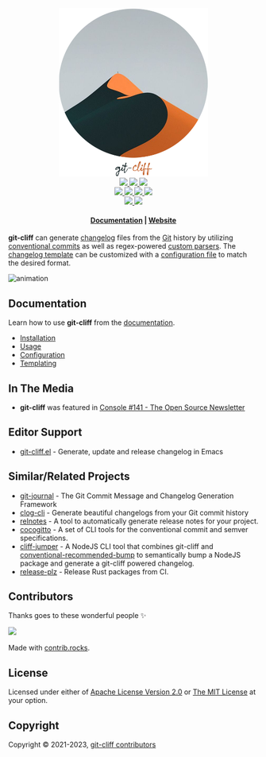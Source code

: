 <p align="center">
    <a href="https://git-cliff.org">
        <img src="https://raw.githubusercontent.com/orhun/git-cliff/main/website/static/img/git-cliff-logo.png" width="300"></a>
    <br>
    <a href="https://github.com/orhun/git-cliff/releases">
        <img src="https://img.shields.io/github/v/release/orhun/git-cliff?style=flat&labelColor=1C2C2E&color=C96329&logo=GitHub&logoColor=white">
    </a>
    <a href="https://crates.io/crates/git-cliff/">
        <img src="https://img.shields.io/crates/v/git-cliff?style=flat&labelColor=1C2C2E&color=C96329&logo=Rust&logoColor=white">
    </a>
    <a href="https://codecov.io/gh/orhun/git-cliff">
        <img src="https://img.shields.io/codecov/c/gh/orhun/git-cliff?style=flat&labelColor=1C2C2E&color=C96329&logo=Codecov&logoColor=white">
    </a>
    <br>
    <a href="https://github.com/orhun/git-cliff/actions?query=workflow%3A%22Continuous+Integration%22">
        <img src="https://img.shields.io/github/actions/workflow/status/orhun/git-cliff/ci.yml?style=flat&labelColor=1C2C2E&color=BEC5C9&logo=GitHub%20Actions&logoColor=BEC5C9">
    </a>
    <a href="https://github.com/orhun/git-cliff/actions?query=workflow%3A%22Continuous+Deployment%22">
        <img src="https://img.shields.io/github/actions/workflow/status/orhun/git-cliff/cd.yml?style=flat&labelColor=1C2C2E&color=BEC5C9&logo=GitHub%20Actions&logoColor=BEC5C9&label=deploy">
    </a>
    <a href="https://hub.docker.com/r/orhunp/git-cliff">
        <img src="https://img.shields.io/github/actions/workflow/status/orhun/git-cliff/docker.yml?style=flat&labelColor=1C2C2E&color=BEC5C9&label=docker&logo=Docker&logoColor=BEC5C9">
    </a>
    <a href="https://docs.rs/git-cliff-core/">
        <img src="https://img.shields.io/docsrs/git-cliff-core?style=flat&labelColor=1C2C2E&color=BEC5C9&logo=Rust&logoColor=BEC5C9">
    </a>
    <br>
    <a href="https://matrix.to/#/#git-cliff:matrix.org">
        <img src="https://img.shields.io/matrix/git-cliff:matrix.org?style=flat&labelColor=1C2C2E&color=BEC5C9&logo=matrix&logoColor=BEC5C9&label=join%20matrix">
    </a>
    <a href="https://discord.gg/W3mAwMDWH4">
        <img src="https://img.shields.io/discord/1093977388892819553?style=flat&labelColor=1C2C2E&color=BEC5C9&logo=discord&logoColor=BEC5C9&label=join%20discord">
    </a>
</p>

<h4 align="center">
  <a href="https://git-cliff.org/docs">Documentation</a> |
  <a href="https://git-cliff.org">Website</a>
</h4>

**git-cliff** can generate [changelog](https://en.wikipedia.org/wiki/Changelog) files from the [Git](https://git-scm.com/) history by utilizing [conventional commits](https://git-cliff.org/docs/configuration#conventional_commits) as well as regex-powered [custom parsers](https://git-cliff.org/docs/configuration#commit_parsers). The [changelog template](https://git-cliff.org/docs/category/templating) can be customized with a [configuration file](https://git-cliff.org/docs/configuration) to match the desired format.

![animation](https://git-cliff.org/img/git-cliff-anim.gif)

## Documentation

Learn how to use **git-cliff** from the [documentation](https://git-cliff.org/docs).

- [Installation](https://git-cliff.org/docs/installation/)
- [Usage](https://git-cliff.org/docs/usage/examples)
- [Configuration](https://git-cliff.org/docs/configuration)
- [Templating](https://git-cliff.org/docs/category/templating)

## In The Media

- **git-cliff** was featured in [Console #141 - The Open Source Newsletter](https://console.substack.com/p/console-141)

## Editor Support

- [git-cliff.el](https://github.com/liuyinz/git-cliff.el) - Generate, update and release changelog in Emacs

## Similar/Related Projects

- [git-journal](https://github.com/saschagrunert/git-journal) - The Git Commit Message and Changelog Generation Framework
- [clog-cli](https://github.com/clog-tool/clog-cli) - Generate beautiful changelogs from your Git commit history
- [relnotes](https://crates.io/crates/relnotes) - A tool to automatically generate release notes for your project.
- [cocogitto](https://github.com/oknozor/cocogitto) - A set of CLI tools for the conventional commit and semver specifications.
- [cliff-jumper](https://github.com/favware/cliff-jumper) - A NodeJS CLI tool that combines git-cliff and
  [conventional-recommended-bump](https://github.com/conventional-changelog/conventional-changelog/tree/master/packages/conventional-recommended-bump)
  to semantically bump a NodeJS package and generate a git-cliff powered changelog.
- [release-plz](https://github.com/MarcoIeni/release-plz) - Release Rust packages from CI.

## Contributors

Thanks goes to these wonderful people ✨

<a href="https://github.com/orhun/git-cliff/graphs/contributors">
  <img src="https://contrib.rocks/image?repo=orhun/git-cliff" />
</a>

Made with [contrib.rocks](https://contrib.rocks).

## License

Licensed under either of [Apache License Version 2.0](./LICENSE-APACHE) or [The MIT License](./LICENSE-MIT) at your option.

## Copyright

Copyright © 2021-2023, [git-cliff contributors](mailto:git-cliff@protonmail.com)

